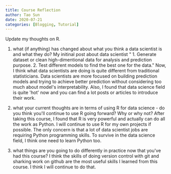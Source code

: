 ```yaml
---
title: Course Reflection
author: Tao Sun
date: 2020-07-21
categories: [Blogging, Tutorial]
---
```

Update my thoughts on R.

1. what (if anything) has changed about what you think a data scientist is and what they do?
  My initinal post about data scientist " 1. Generate dataset or clean high-dimentional data for analysis and prediction purpose.  2. Test different models to find the best one for the data."
  Now, I think what data scientists are doing is quite different from traditional statisticians. Data scientists are more focused on building prediction models and trying to achieve better prediction without considering too much about model's interpretability. Also, I found that data science field is quite 'hot' now and you can find a lot posts or articles to introduce their work.

2. what your current thoughts are in terms of using R for data science - do you think you'll continue to use R going forward?  Why or why not?
  After taking this course, I found that R is very powerful and actually can do all the work as Python. I will continue to use R for my own projects if possible. The only concern is that a lot of data scientist jobs are requiring Python programming skills. To survive in the data science field, I think one need to learn Python too.

3. what things are you going to do differently in practice now that you've had this course?
  I think the skills of doing version control with git and sharking work on github are the most useful skills I learned from this course. I think I will continue to do that. 
